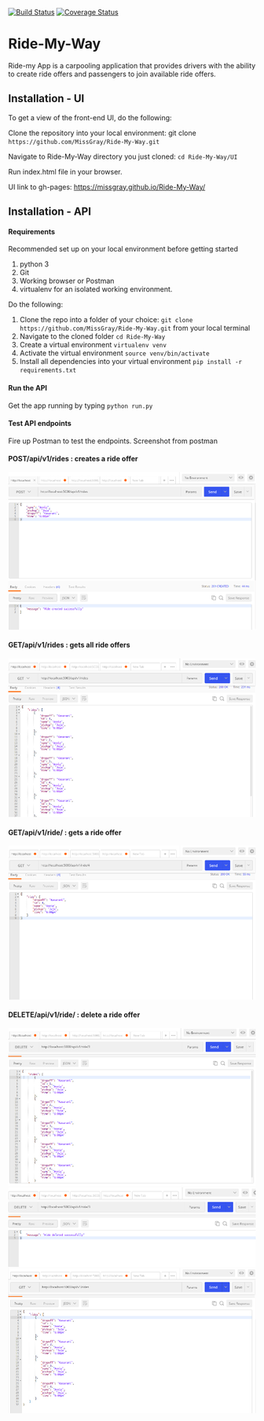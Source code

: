 [![Build Status](https://travis-ci.org/MissGray/Ride-My-Way.svg?branch=develop)](https://travis-ci.org/MissGray/Ride-My-Way)
[![Coverage Status](https://coveralls.io/repos/github/MissGray/Ride-My-Way/badge.svg?branch=develop)](https://coveralls.io/github/MissGray/Ride-My-Way?branch=develop)

# Ride-My-Way

Ride-my App is a carpooling application that provides drivers with the ability to create ride offers
and passengers to join available ride offers.

## Installation - UI

To get a view of the front-end UI, do the following:

Clone the repository into your local environment: git clone `https://github.com/MissGray/Ride-My-Way.git`

Navigate to Ride-My-Way directory you just cloned: `cd Ride-My-Way/UI`

Run index.html file in your browser.

UI link to gh-pages:
https://missgray.github.io/Ride-My-Way/

## Installation - API

#### Requirements

Recommended set up on your local environment before getting started

1. python 3
2. Git
3. Working browser or Postman
4. virtualenv for an isolated working environment.

Do the following:

1. Clone the repo into a folder of your choice: `git clone https://github.com/MissGray/Ride-My-Way.git` from your local terminal
2. Navigate to the cloned folder `cd Ride-My-Way`
3. Create a virtual environment `virtualenv venv`
4. Activate the virtual environment `source venv/bin/activate`
5. Install all dependencies into your virtual environment `pip install -r requirements.txt`

#### Run the API

Get the app running by typing `python run.py`

#### Test API endpoints

Fire up Postman to test the endpoints.
Screenshot from postman

#### POST/api/v1/rides : creates a ride offer

![Alt postman](/screenshots/createride.png)

#### GET/api/v1/rides : gets all ride offers

![Alt postman](/screenshots/getrides.png)

#### GET/api/v1/ride/<ride-id> : gets a ride offer

![Alt postman](/screenshots/getride.png)

#### DELETE/api/v1/ride/<ride-id> : delete a ride offer

![Alt postman](/screenshots/del1.png)
![Alt postman](/screenshots/del2.png)
![Alt postman](/screenshots/deleted.png)
